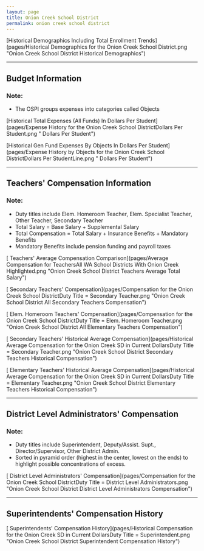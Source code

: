 ```yaml
---
layout: page
title: Onion Creek School District
permalink: onion creek school district
---
```



[Historical Demographics Including Total Enrollment Trends](pages/Historical Demographics for the Onion Creek School District.png "Onion Creek School District Historical Demographics")

___

## Budget Information
### Note:
- The OSPI groups expenses into categories called Objects

[Historical Total Expenses (All Funds) In Dollars Per Student](pages/Expense History for the Onion Creek School DistrictDollars Per Student.png " Dollars Per Student")

[Historical Gen Fund Expenses By Objects In Dollars Per Student](pages/Expense History by Objects for the Onion Creek School DistrictDollars Per StudentLine.png " Dollars Per Student")


___

## Teachers' Compensation Information
### Note:
- Duty titles include Elem. Homeroom Teacher, Elem. Specialist Teacher, Other Teacher, Secondary Teacher
- Total Salary = Base Salary + Supplemental Salary
- Total Compensation = Total Salary + Insurance Benefits + Mandatory Benefits
- Mandatory Benefits include pension funding and payroll taxes

[ Teachers' Average Compensation Comparison](pages/Average Compensation for TeachersAll WA School Districts With Onion Creek Highlighted.png "Onion Creek School District Teachers Average Total Salary")

[ Secondary Teachers' Compensation](pages/Compensation for the Onion Creek School DistrictDuty Title = Secondary Teacher.png "Onion Creek School District All Secondary Teachers Compensation")

[ Elem. Homeroom Teachers' Compensation](pages/Compensation for the Onion Creek School DistrictDuty Title = Elem. Homeroom Teacher.png "Onion Creek School District All Elementary Teachers Compensation")

[ Secondary Teachers' Historical Average Compensation](pages/Historical Average Compensation for the Onion Creek SD in Current DollarsDuty Title = Secondary Teacher.png "Onion Creek School District Secondary Teachers Historical Compensation")

[ Elementary Teachers' Historical Average Compensation](pages/Historical Average Compensation for the Onion Creek SD in Current DollarsDuty Title = Elementary Teacher.png "Onion Creek School District Elementary Teachers Historical Compensation")


___

## District Level Administrators' Compensation

### Note:
- Duty titles include Superintendent, Deputy/Assist. Supt., Director/Supervisor, Other District Admin.
- Sorted in pyramid order (highest in the center, lowest on the ends) to highlight possible concentrations of excess.

[ District Level Administrators' Compensation](pages/Compensation for the Onion Creek School DistrictDuty Title = District Level Administrators.png "Onion Creek School District District Level Administrators Compensation")


___

## Superintendents' Compensation History

[ Superintendents' Compensation History](pages/Historical Compensation for the Onion Creek SD in Current DollarsDuty Title = Superintendent.png "Onion Creek School District Superintendent Compensation History")

